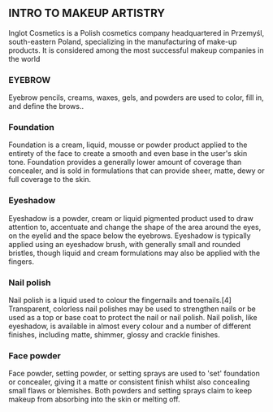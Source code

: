 ## INTRO TO MAKEUP ARTISTRY
Inglot Cosmetics is a Polish cosmetics company headquartered in Przemyśl, south-eastern Poland, specializing in the manufacturing of make-up products. It is considered among the most successful makeup companies in the world

### EYEBROW
Eyebrow pencils, creams, waxes, gels, and powders are used to color, fill in, and define the brows..


### Foundation 
Foundation is a cream, liquid, mousse or powder product applied to the entirety of the face to create a smooth and even base in the user's skin tone. Foundation provides a generally lower amount of coverage than concealer, and is sold in formulations that can provide sheer, matte, dewy or full coverage to the skin.


### Eyeshadow
Eyeshadow is a powder, cream or liquid pigmented product used to draw attention to, accentuate and change the shape of the area around the eyes, on the eyelid and the space below the eyebrows. Eyeshadow is typically applied using an eyeshadow brush, with generally small and rounded bristles, though liquid and cream formulations may also be applied with the fingers.


### Nail polish
Nail polish is a liquid used to colour the fingernails and toenails.[4] Transparent, colorless nail polishes may be used to strengthen nails or be used as a top or base coat to protect the nail or nail polish. Nail polish, like eyeshadow, is available in almost every colour and a number of different finishes, including matte, shimmer, glossy and crackle finishes.


### Face powder
Face powder, setting powder, or setting sprays are used to 'set' foundation or concealer, giving it a matte or consistent finish whilst also concealing small flaws or blemishes. Both powders and setting sprays claim to keep makeup from absorbing into the skin or melting off.